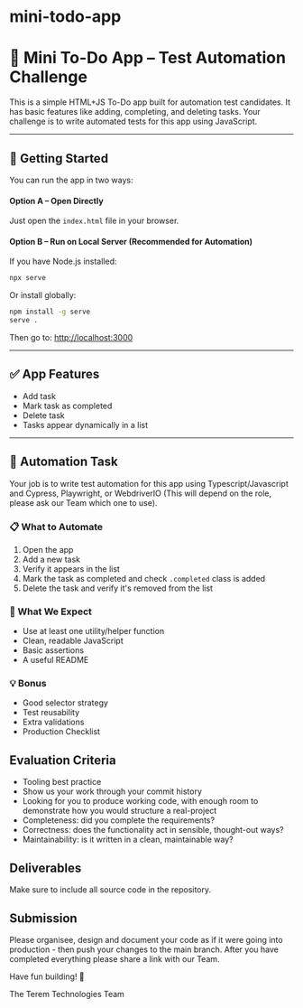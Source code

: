 # mini-todo-app


# 📝 Mini To-Do App – Test Automation Challenge

This is a simple HTML+JS To-Do app built for automation test candidates. It has basic features like adding, completing, and deleting tasks. Your challenge is to write automated tests for this app using JavaScript.

---

## 🚀 Getting Started

You can run the app in two ways:

#### Option A – Open Directly

Just open the `index.html` file in your browser.

#### Option B – Run on Local Server (Recommended for Automation)

If you have Node.js installed:

```bash
npx serve
```

Or install globally:

```bash
npm install -g serve
serve .
```

Then go to: [http://localhost:3000](http://localhost:3000)

---

## ✅ App Features

- Add task
- Mark task as completed
- Delete task
- Tasks appear dynamically in a list

---

## 🎯 Automation Task

Your job is to write test automation for this app using Typescript/Javascript and Cypress, Playwright, or WebdriverIO (This will depend on the role, please ask our Team which one to use).

### 📋 What to Automate

1. Open the app
2. Add a new task 
3. Verify it appears in the list
4. Mark the task as completed and check `.completed` class is added
5. Delete the task and verify it's removed from the list


### 🔨 What We Expect
- Use at least one utility/helper function
- Clean, readable JavaScript
- Basic assertions
- A useful README

### 💡 Bonus
- Good selector strategy
- Test reusability
- Extra validations
- Production Checklist

## Evaluation Criteria
- Tooling best practice
- Show us your work through your commit history
- Looking for you to produce working code, with enough room to demonstrate how you would structure a real-project
- Completeness: did you complete the requirements?
- Correctness: does the functionality act in sensible, thought-out ways?
- Maintainability: is it written in a clean, maintainable way?

## Deliverables
Make sure to include all source code in the repository.

## Submission
Please organisee, design and document your code as if it were going into production - then push your changes to the main branch. After you have completed everything please share a link with our Team.

Have fun building! 🚀

The Terem Technologies Team
